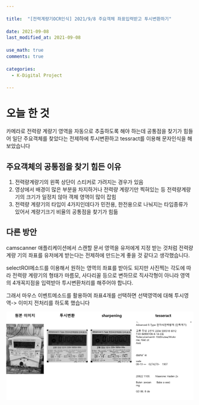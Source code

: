 ```yaml
---

title:  "[전력계량기OCR인식] 2021/9/8 주요객체 좌표입력받고 투시변환하기"

date: 2021-09-08
last_modified_at: 2021-09-08

use_math: true
comments: true

categories:
  - K-Digital Project

---
```



# 오늘 한 것
카메라로 전력량 계량기 영역을 자동으로 추출하도록 해야 하는데 공통점을 찾기가 힘들어 일단 주요객체를 찾았다는 전제하에 투시변환하고 tessract를 이용해 문자인식을 해보았습니다



## 주요객체의 공통점을 찾기 힘든 이유

1. 전력량계량기의 왼쪽 상단이 스티커로 가려지는 경우가 있음
2. 영상에서 배경이 많은 부분을 차지하거나 전력량 계량기만 찍혀있는 등 전력량계량기의 크기가 일정치 않아 객체 영역이 많이 잡힘
3. 전력량 계량기의 타입이 4가지인데다가 민전용, 한전용으로 나눠지는 타입종류가 있어서 계량기크기 비율의                                                                                                                       공통점을 찾기가 힘듦



## 다른 방안

camscanner 애플리케이션에서 스캔할 문서 영역을 유저에게 지정 받는 것처럼 전력량 계량
기의 좌표를 유저에게 받는다는 전제하에 만드는게 좋을 것 같다고 생각했습니다.



selectROI메소드를 이용해서 원하는 영역의 좌표를 받아도 되지만 사진찍는 각도에 따라 전력량 계량기의 형태가 마름모, 사다리꼴 등으로 변하므로 직사각형이 아니라 영역의 4개꼭지점을 입력받아 투시변환처리를 해주어야 합니다.

그래서 마우스 이벤트메소드를 활용하여 좌표4개를 선택하면 선택영역에 대해 투시영역-> 이미지 전처리를 하도록 했습니다



![59_K-Digital_Training_Project_1](\assets\images\59_K-Digital_Training_Project_1.png)
